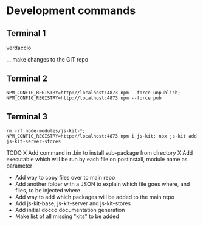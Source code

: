 
# Development commands

## Terminal 1
verdaccio

... make changes to the GIT repo

## Terminal 2
````
NPM_CONFIG_REGISTRY=http://localhost:4873 npm --force unpublish; NPM_CONFIG_REGISTRY=http://localhost:4873 npm --force pub
````

## Terminal 3
````
rm -rf node-modules/js-kit-*; NPM_CONFIG_REGISTRY=http://localhost:4873 npm i js-kit; npx js-kit add js-kit-server-stores

````

TODO
X Add command in .bin to install sub-package from directory
X Add executable which will be run by each file on postinstall, module name as parameter
* Add way to copy files over to main repo
* Add another folder with a JSON to explain which file goes where, and files, to be injected where
* Add way to add which packages will be added to the main repo
* Add js-kit-base, js-kit-server and js-kit-stores
* Add initial docco documentation generation
* Make list of all missing "kits" to be added
